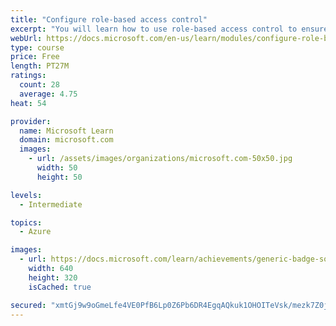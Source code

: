 ```yaml
---
title: "Configure role-based access control"
excerpt: "You will learn how to use role-based access control to ensure resources are protected, but users can still access the resources they need."
webUrl: https://docs.microsoft.com/en-us/learn/modules/configure-role-based-access-control/
type: course
price: Free
length: PT27M
ratings:
  count: 28
  average: 4.75
heat: 54

provider:
  name: Microsoft Learn
  domain: microsoft.com
  images:
    - url: /assets/images/organizations/microsoft.com-50x50.jpg
      width: 50
      height: 50

levels:
  - Intermediate

topics:
  - Azure

images:
  - url: https://docs.microsoft.com/learn/achievements/generic-badge-social.png
    width: 640
    height: 320
    isCached: true

secured: "xmtGj9w9oGmeLfe4VE0PfB6Lp0Z6Pb6DR4EgqAQkuk1OHOITeVsk/mezk7Z0jali2pD/313KBxe7j3eNHXs6QuOV5CpLv1wT8/UZxKsKUtwNnaShbDGKP+aRT/LHf1IfwDFTvpsprrJH9bWwpjxEndAjQaTAdN40KEbx7hisFwspyTdKFxKZSDw2DM+J732T5eaSxBIQePTVzH5FzK+jR8lOqdi0Tod2NpJre4kWTA+QuYevR5ZIz56z9Oma732XToZAdPczxRM2B/RaNPqauwaUCpZEgxZD5TViRfIyIPK/6XSg5QtrFrkYLcGjFzpfKhTziITFW5MQgsLhKGmdSbEw62epph9MMfdqsEuyNyOs8QKOJuxxK6+PA3OiQv7PoY8diqaOQYBEpr6SFO2NibC3jDWzS/c4Qru6MSvJf2I=;lZpIpqnQjMYFoUj9K06H6g=="
---
```



